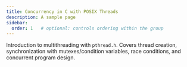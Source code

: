 ```yaml
---
title: Concurrency in C with POSIX Threads
description: A sample page
sidebar:
  order: 1   # optional: controls ordering within the group
---
```



Introduction to multithreading with `pthread.h`. Covers thread creation, synchronization with mutexes/condition variables, race conditions, and concurrent program design.